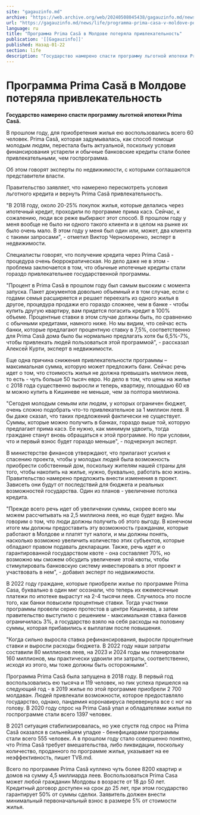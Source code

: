 ```yaml
---
site: "gagauzinfo.md"
archive: "https://web.archive.org/web/20240508045438/gagauzinfo.md/news/life/programma-prima-casa-v-moldove-poteryala-privlekatelnost"
url: "https://gagauzinfo.md/news/life/programma-prima-casa-v-moldove-poteryala-privlekatelnost"
language: ru
title: "Программа Prima Casă в Молдове потеряла привлекательность"
publication: '[[Gagauzinfo]]'
published: Назад-01-22
section: life
description: "Государство намерено спасти программу льготной ипотеки Prima Casă."
---
```


# Программа Prima Casă в Молдове потеряла привлекательность

**Государство намерено спасти программу льготной ипотеки Prima Casă.**

В прошлом году, для приобретения жилья ею воспользовались всего 60 человек. Prima Casă, которая задумывалась, как способ помощи молодым людям, перестала быть актуальной, поскольку условия финансирования устарели и обычные банковские кредиты стали более привлекательными, чем госпрограмма.

Об этом говорят эксперты по недвижимости, с которыми соглашаются представители власти.

Правительство заявляет, что намерено пересмотреть условия льготного кредита и вернуть Prima Casă привлекательность.

"В 2018 году, около 20-25% покупок жилья, которые делались через ипотечный кредит, проходили по программе прима касэ. Сейчас, к сожалению, люди все реже выбирают этот способ. В прошлом году у меня вообще не было ни одного такого клиента и в целом на рынке их было очень мало. В этом году у меня был один или, может, два клиента с такими запросами", - отметил Виктор Черноморенко, эксперт в недвижимости.

Специалисты говорят, что получение кредита через Prima Casă - процедура очень бюррократическая. Но дело даже не в этом - проблема заключается в том, что обычные ипотечные кредиты стали гораздо привлекательнее государственной программы.

"Процент в Prima Casă в прошлом году был самым высоким с момента запуска. Пакет документов довольно объемный и в том случае, если с годами семья расширяется и решает переехать из одного жилья в другое, процедура продажи его гораздо сложнее, чем в банке - чтобы купить другую квартиру, вам придется погасить кредит в 100% объеме. Процентные ставки в этом случае должны быть, по сравнению с обычными кредитами, намного ниже. Но мы видим, что сейчас есть банки, которые предлагают процентную ставку в 7,5%, соответственно для Prima Casă дома было бы нормально предлагать хотя бы 6,5%-7%, чтобы привлекать людей пользоваться этой программой", - рассказал Алексей Курти, эксперт в недвижимости.

Еще одна причина снижения привлекательности программы – максимальная сумма, которую может предложить банк. Сейчас речь идет о том, что стоимость жилья не должна превышать миллион леев, то есть - чуть больше 50 тысяч евро. Но дело в том, что цены на жилье с 2018 года существенно выросли и теперь, квартиру, площадью 60 кв м можно купить в Кишиневе не меньше, чем за полтора миллиона.

"Сегодня молодым семьям или людям, у которых ограничен бюджет, очень сложно подобрать что-то привлекательное за 1 миллион леев. Я бы даже сказал, что таких предложений фактически не существует. Суммы, которые можно получить в банках, гораздо выше той, которую предлагает прима касэ. Ее нужно, как минимум удвоить, тогда граждане станут вновь обращаться к этой программе. Но при условии, что и первый взнос будет гораздо меньше", - подчеркнул эксперт.

В министерстве финансов утверждают, что прилагают усилия к спасению проекта, чтобы у молодых людей была возможность приобрести собственный дом, поскольку жителям нашей страны для того, чтобы накопить на жилье, нужно, буквально, работать всю жизнь. Правительство намерено предложить внести изменения в проект. Зависеть они будут от последствий для бюджета и реальных возможностей государства. Один из планов - увеличение потолка кредита.

"Прежде всего речь идет об увеличении суммы, скорее всего мы можем рассчитывать на 2,5 миллиона леев, но еще будет видно. Мы говорим о том, что люди должны получить об этого выгоду. В конечном итоге мы должны предоставить эту возможность гражданам, которые работают в Молдове и платят тут налоги, и мы должны понять, насколько возможно увеличить количество этих субъектов, которые обладают правом подавать декларации. Также, речь идет и о гарантированной государством квоте - она составляет 70%, но возможно мы сможем обсудить увеличение этой квоты, чтобы стимулировать банковскую систему инвестировать в этот проект и участвовать в нем", - добавил эксперт по недвижимости.

В 2022 году граждане, которые приобрели жилье по программе Prima Casa, буквально в один миг осознали, что теперь их ежемесячные платежи по ипотеке вырастут на 2-4 тысячи леев. Случилось это после того, как банки повысили процентные ставки. Тогда участники программы провели серию протестов в центре Кишинева, а затем правительство выступило с решением - максимальная ставка банков ограничилась 3%, а государство взяло на себя расходы на половину суммы, которая прибавились к выплатам после повышения.

"Когда сильно выросла ставка рефинансирования, выросли процентные ставки и выросли расходы бюджета. В 2022 году наши затраты составили 80 миллионов леев, на 2023 и 2024 годы мы планировали 160 миллионов, мы практически удвоили эти затраты, соответственно, исходя из этого, мы тоже должны быть осторожными".

Программа Prima Casă была запущена в 2018 году. В первый год воспользовались ею тысяча и 119 человек, но пик успеха пришелся на следующий год - в 2019 жилье по этой программе приобрели 2 700 молдаван. Людей привлекали возможности, которое предоставляло государство, однако, пандемия коронавируса перевернула все с ног на голову. В 2020 году спрос на Prima Casă упал и обладателями жилья по госпрограмме стали всего 1397 человек.

В 2021 ситуация стабилизировалась, но уже спустя год спрос на Prima Casă оказался в сильнейшем упадке - бенефициарами программы стали всего 555 человек. А в прошлом году стало совершенно понятно, что Prima Casă требует вмешательства, либо ликвидации, поскольку количество, проданного по программе жилья, указывает на ее неэффективность, пишет TV8.md.

Всего по программе Prima Casă куплено чуть более 8200 квартир и домов на сумму 4,5 миллиарда леев. Воспользоваться Prima Casa может любой гражданин Молдовы в возрасте от 18 до 50 лет. Кредитный договор доступен на срок до 25 лет, при этом государство гарантирует 50% от суммы сделки. Заявитель должен внести минимальный первоначальный взнос в размере 5% от стоимости жилья.